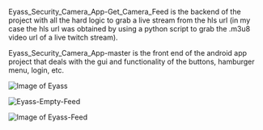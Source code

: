 Eyass_Security_Camera_App-Get_Camera_Feed is the backend of the project with all the hard logic to grab a live stream from the hls url (in my case the hls url was obtained by using a python script to grab the .m3u8 video url of a live twitch stream).

Eyass_Security_Camera_App-master is the front end of the android app project that deals with the gui and functionality of the buttons, hamburger menu, login, etc.


![Image of Eyass](https://github.com/xerox777/EYASS-SECURITY-ANDROID-APP/blob/master/github_eyass_pics/eyass_app.PNG)

![Eyass-Empty-Feed](https://github.com/xerox777/EYASS-SECURITY-ANDROID-APP/blob/master/github_eyass_pics/feed_empty.PNG)

![Image of Eyass-Feed](https://github.com/xerox777/EYASS-SECURITY-ANDROID-APP/blob/master/github_eyass_pics/feed.PNG)
